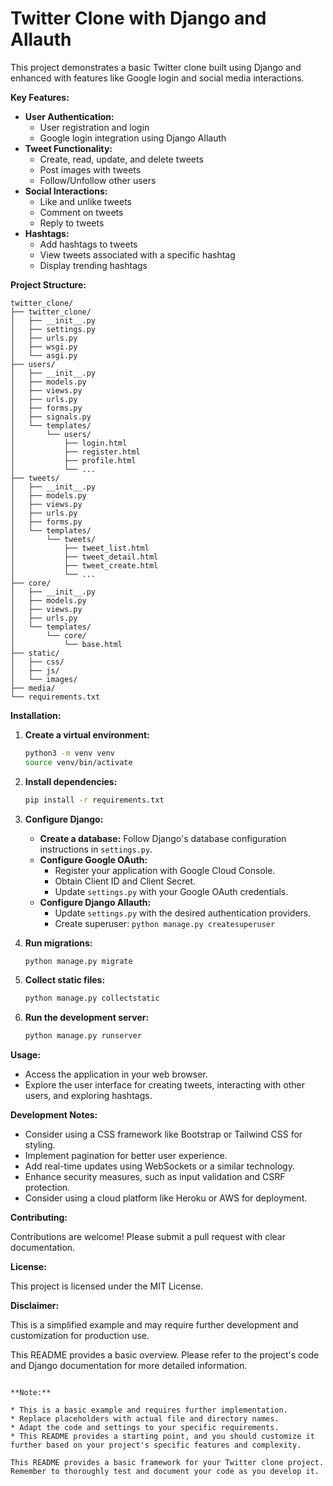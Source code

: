 # Twitter Clone with Django and Allauth

This project demonstrates a basic Twitter clone built using Django and enhanced with features like Google login and social media interactions.

**Key Features:**

* **User Authentication:**
    * User registration and login
    * Google login integration using Django Allauth
* **Tweet Functionality:**
    * Create, read, update, and delete tweets
    * Post images with tweets
    * Follow/Unfollow other users
* **Social Interactions:**
    * Like and unlike tweets
    * Comment on tweets
    * Reply to tweets
* **Hashtags:**
    * Add hashtags to tweets
    * View tweets associated with a specific hashtag
    * Display trending hashtags

**Project Structure:**

```
twitter_clone/
├── twitter_clone/ 
│   ├── __init__.py
│   ├── settings.py
│   ├── urls.py
│   ├── wsgi.py
│   └── asgi.py
├── users/ 
│   ├── __init__.py
│   ├── models.py
│   ├── views.py
│   ├── urls.py
│   ├── forms.py 
│   ├── signals.py 
│   └── templates/ 
│       └── users/ 
│           ├── login.html
│           ├── register.html
│           ├── profile.html
│           └── ... 
├── tweets/ 
│   ├── __init__.py
│   ├── models.py
│   ├── views.py
│   ├── urls.py
│   ├── forms.py
│   └── templates/ 
│       └── tweets/ 
│           ├── tweet_list.html
│           ├── tweet_detail.html
│           ├── tweet_create.html
│           └── ...
├── core/ 
│   ├── __init__.py
│   ├── models.py 
│   ├── views.py 
│   ├── urls.py 
│   └── templates/ 
│       └── core/ 
│           └── base.html 
├── static/ 
│   ├── css/ 
│   ├── js/ 
│   └── images/ 
├── media/ 
└── requirements.txt
```

**Installation:**

1. **Create a virtual environment:**
   ```bash
   python3 -m venv venv
   source venv/bin/activate 
   ```

2. **Install dependencies:**
   ```bash
   pip install -r requirements.txt
   ```

3. **Configure Django:**
    * **Create a database:** Follow Django's database configuration instructions in `settings.py`.
    * **Configure Google OAuth:**
        * Register your application with Google Cloud Console.
        * Obtain Client ID and Client Secret.
        * Update `settings.py` with your Google OAuth credentials.
    * **Configure Django Allauth:**
        * Update `settings.py` with the desired authentication providers.
        * Create superuser: `python manage.py createsuperuser`

4. **Run migrations:**
   ```bash
   python manage.py migrate
   ```

5. **Collect static files:**
   ```bash
   python manage.py collectstatic
   ```

6. **Run the development server:**
   ```bash
   python manage.py runserver
   ```

**Usage:**

* Access the application in your web browser.
* Explore the user interface for creating tweets, interacting with other users, and exploring hashtags.

**Development Notes:**

* Consider using a CSS framework like Bootstrap or Tailwind CSS for styling.
* Implement pagination for better user experience.
* Add real-time updates using WebSockets or a similar technology.
* Enhance security measures, such as input validation and CSRF protection.
* Consider using a cloud platform like Heroku or AWS for deployment.

**Contributing:**

Contributions are welcome! Please submit a pull request with clear documentation.

**License:**

This project is licensed under the MIT License.

**Disclaimer:**

This is a simplified example and may require further development and customization for production use.

This README provides a basic overview. Please refer to the project's code and Django documentation for more detailed information.
```

**Note:**

* This is a basic example and requires further implementation.
* Replace placeholders with actual file and directory names.
* Adapt the code and settings to your specific requirements.
* This README provides a starting point, and you should customize it further based on your project's specific features and complexity.

This README provides a basic framework for your Twitter clone project. Remember to thoroughly test and document your code as you develop it.
